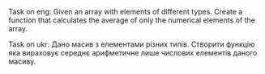 Task on eng: Given an array with elements of different types. Create a function that calculates the average of only the numerical elements of the array.

Task on ukr: Дано масив з елементами різних типів. Створити функцію яка вираховує середнє арифметичне лише числових елементів даного масиву.